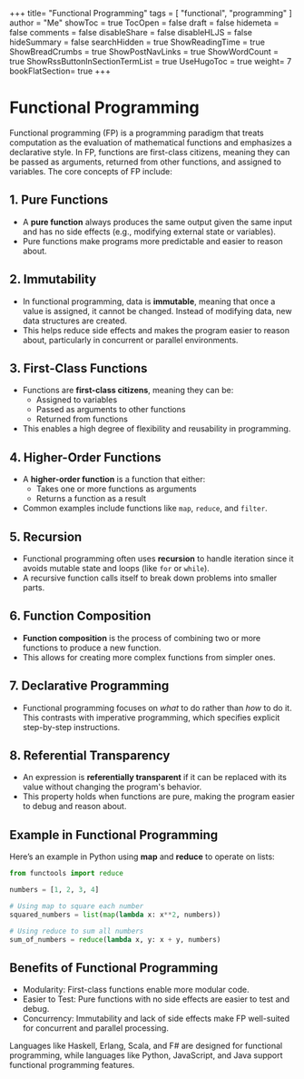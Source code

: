 +++
title= "Functional Programming"
tags = [ "functional", "programming" ]
author = "Me"
showToc = true
TocOpen = false
draft = false
hidemeta = false
comments = false
disableShare = false
disableHLJS = false
hideSummary = false
searchHidden = true
ShowReadingTime = true
ShowBreadCrumbs = true
ShowPostNavLinks = true
ShowWordCount = true
ShowRssButtonInSectionTermList = true
UseHugoToc = true
weight= 7
bookFlatSection= true
+++

# Functional Programming

Functional programming (FP) is a programming paradigm that treats computation as the evaluation of mathematical functions and emphasizes a declarative style. In FP, functions are first-class citizens, meaning they can be passed as arguments, returned from other functions, and assigned to variables. The core concepts of FP include:

## 1. Pure Functions
- A **pure function** always produces the same output given the same input and has no side effects (e.g., modifying external state or variables).
- Pure functions make programs more predictable and easier to reason about.

## 2. Immutability
- In functional programming, data is **immutable**, meaning that once a value is assigned, it cannot be changed. Instead of modifying data, new data structures are created.
- This helps reduce side effects and makes the program easier to reason about, particularly in concurrent or parallel environments.

## 3. First-Class Functions
- Functions are **first-class citizens**, meaning they can be:
  - Assigned to variables
  - Passed as arguments to other functions
  - Returned from functions
- This enables a high degree of flexibility and reusability in programming.

## 4. Higher-Order Functions
- A **higher-order function** is a function that either:
  - Takes one or more functions as arguments
  - Returns a function as a result
- Common examples include functions like `map`, `reduce`, and `filter`.

## 5. Recursion
- Functional programming often uses **recursion** to handle iteration since it avoids mutable state and loops (like `for` or `while`).
- A recursive function calls itself to break down problems into smaller parts.

## 6. Function Composition
- **Function composition** is the process of combining two or more functions to produce a new function. 
- This allows for creating more complex functions from simpler ones.

## 7. Declarative Programming
- Functional programming focuses on *what* to do rather than *how* to do it. This contrasts with imperative programming, which specifies explicit step-by-step instructions.

## 8. Referential Transparency
- An expression is **referentially transparent** if it can be replaced with its value without changing the program's behavior.
- This property holds when functions are pure, making the program easier to debug and reason about.

## Example in Functional Programming

Here’s an example in Python using **map** and **reduce** to operate on lists:

```python
from functools import reduce

numbers = [1, 2, 3, 4]

# Using map to square each number
squared_numbers = list(map(lambda x: x**2, numbers))

# Using reduce to sum all numbers
sum_of_numbers = reduce(lambda x, y: x + y, numbers)
```

## Benefits of Functional Programming
- Modularity: First-class functions enable more modular code.
- Easier to Test: Pure functions with no side effects are easier to test and debug.
- Concurrency: Immutability and lack of side effects make FP well-suited for concurrent and parallel processing.

Languages like Haskell, Erlang, Scala, and F# are designed for functional programming, while languages like Python, JavaScript, and Java support functional programming features.